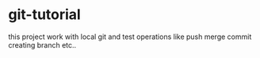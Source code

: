 # git-tutorial
this project work with local git and 
test operations like push merge commit creating branch etc..
